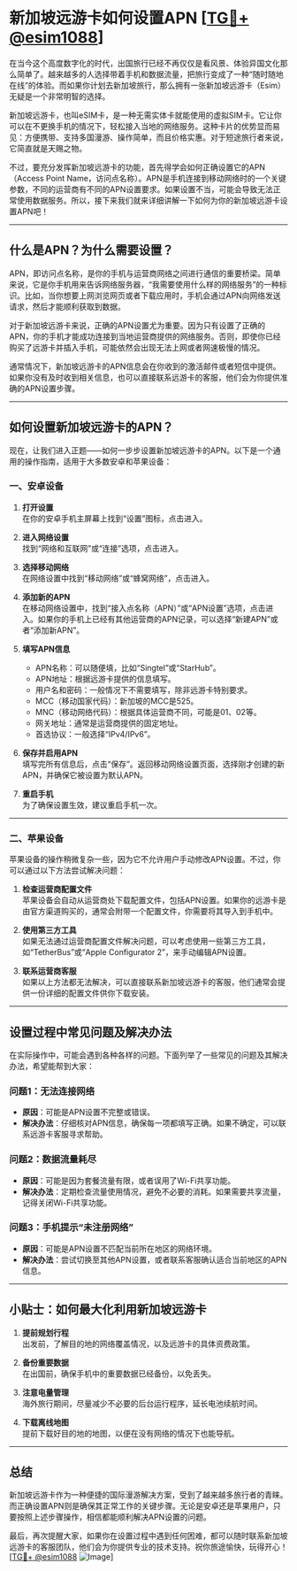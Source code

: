 # 新加坡远游卡如何设置APN [[TG💪+ @esim1088](https://t.me/s/esim1088)]

在当今这个高度数字化的时代，出国旅行已经不再仅仅是看风景、体验异国文化那么简单了。越来越多的人选择带着手机和数据流量，把旅行变成了一种“随时随地在线”的体验。而如果你计划去新加坡旅行，那么拥有一张新加坡远游卡（Esim）无疑是一个非常明智的选择。

新加坡远游卡，也叫eSIM卡，是一种无需实体卡就能使用的虚拟SIM卡。它让你可以在不更换手机的情况下，轻松接入当地的网络服务。这种卡片的优势显而易见：方便携带、支持多国漫游、操作简单，而且价格实惠。对于短途旅行者来说，它简直就是天赐之物。

不过，要充分发挥新加坡远游卡的功能，首先得学会如何正确设置它的APN（Access Point Name，访问点名称）。APN是手机连接到移动网络时的一个关键参数，不同的运营商有不同的APN设置要求。如果设置不当，可能会导致无法正常使用数据服务。所以，接下来我们就来详细讲解一下如何为你的新加坡远游卡设置APN吧！

---

## 什么是APN？为什么需要设置？

APN，即访问点名称，是你的手机与运营商网络之间进行通信的重要桥梁。简单来说，它是你手机用来告诉网络服务器，“我需要使用什么样的网络服务”的一种标识。比如，当你想要上网浏览网页或者下载应用时，手机会通过APN向网络发送请求，然后才能顺利获取到数据。

对于新加坡远游卡来说，正确的APN设置尤为重要。因为只有设置了正确的APN，你的手机才能成功连接到当地运营商提供的网络服务。否则，即使你已经购买了远游卡并插入手机，可能依然会出现无法上网或者网速极慢的情况。

通常情况下，新加坡远游卡的APN信息会在你收到的激活邮件或者短信中提供。如果你没有及时收到相关信息，也可以直接联系远游卡的客服，他们会为你提供准确的APN设置步骤。

---

## 如何设置新加坡远游卡的APN？

现在，让我们进入正题——如何一步步设置新加坡远游卡的APN。以下是一个通用的操作指南，适用于大多数安卓和苹果设备：

### **一、安卓设备**

1. **打开设置**  
   在你的安卓手机主屏幕上找到“设置”图标，点击进入。

2. **进入网络设置**  
   找到“网络和互联网”或“连接”选项，点击进入。

3. **选择移动网络**  
   在网络设置中找到“移动网络”或“蜂窝网络”，点击进入。

4. **添加新的APN**  
   在移动网络设置中，找到“接入点名称（APN）”或“APN设置”选项，点击进入。如果你的手机上已经有其他运营商的APN记录，可以选择“新建APN”或者“添加新APN”。

5. **填写APN信息**  
   - APN名称：可以随便填，比如“Singtel”或“StarHub”。
   - APN地址：根据远游卡提供的信息填写。
   - 用户名和密码：一般情况下不需要填写，除非远游卡特别要求。
   - MCC（移动国家代码）：新加坡的MCC是525。
   - MNC（移动网络代码）：根据具体运营商不同，可能是01、02等。
   - 网关地址：通常是运营商提供的固定地址。
   - 首选协议：一般选择“IPv4/IPv6”。

6. **保存并启用APN**  
   填写完所有信息后，点击“保存”。返回移动网络设置页面，选择刚才创建的新APN，并确保它被设置为默认APN。

7. **重启手机**  
   为了确保设置生效，建议重启手机一次。

---

### **二、苹果设备**

苹果设备的操作稍微复杂一些，因为它不允许用户手动修改APN设置。不过，你可以通过以下方法尝试解决问题：

1. **检查运营商配置文件**  
   苹果设备会自动从运营商处下载配置文件，包括APN设置。如果你的远游卡是由官方渠道购买的，通常会附带一个配置文件，你需要将其导入到手机中。

2. **使用第三方工具**  
   如果无法通过运营商配置文件解决问题，可以考虑使用一些第三方工具，如“TetherBus”或“Apple Configurator 2”，来手动编辑APN设置。

3. **联系运营商客服**  
   如果以上方法都无法解决，可以直接联系新加坡远游卡的客服，他们通常会提供一份详细的配置文件供你下载安装。

---

## 设置过程中常见问题及解决办法

在实际操作中，可能会遇到各种各样的问题。下面列举了一些常见的问题及其解决办法，希望能帮到大家：

### **问题1：无法连接网络**
- **原因**：可能是APN设置不完整或错误。
- **解决办法**：仔细核对APN信息，确保每一项都填写正确。如果不确定，可以联系远游卡客服寻求帮助。

### **问题2：数据流量耗尽**
- **原因**：可能是因为套餐流量有限，或者误用了Wi-Fi共享功能。
- **解决办法**：定期检查流量使用情况，避免不必要的消耗。如果需要共享流量，记得关闭Wi-Fi共享功能。

### **问题3：手机提示“未注册网络”**
- **原因**：可能是APN设置不匹配当前所在地区的网络环境。
- **解决办法**：尝试切换至其他APN设置，或者联系客服确认适合当前地区的APN信息。

---

## 小贴士：如何最大化利用新加坡远游卡

1. **提前规划行程**  
   出发前，了解目的地的网络覆盖情况，以及远游卡的具体资费政策。

2. **备份重要数据**  
   在出国前，确保手机中的重要数据已经备份，以免丢失。

3. **注意电量管理**  
   海外旅行期间，尽量减少不必要的后台运行程序，延长电池续航时间。

4. **下载离线地图**  
   提前下载好目的地的地图，以便在没有网络的情况下也能导航。

---

## 总结

新加坡远游卡作为一种便捷的国际漫游解决方案，受到了越来越多旅行者的青睐。而正确设置APN则是确保其正常工作的关键步骤。无论是安卓还是苹果用户，只要按照上述步骤操作，相信都能顺利解决APN设置的问题。

最后，再次提醒大家，如果你在设置过程中遇到任何困难，都可以随时联系新加坡远游卡的客服团队，他们会为你提供专业的技术支持。祝你旅途愉快，玩得开心！[[TG💪+ @esim1088](https://t.me/s/esim1088) ![Image](https://i.postimg.cc/4NQfJmqS/Snipaste-2025-05-13-00-14-12.png)]
